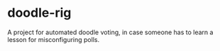 # doodle-rig
A project for automated doodle voting, in case someone has to learn a lesson for misconfiguring polls.
